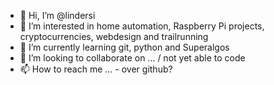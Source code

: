 - 👋 Hi, I’m @lindersi
- 👀 I’m interested in home automation, Raspberry Pi projects, cryptocurrencies, webdesign and trailrunning
- 🌱 I’m currently learning git, python and Superalgos
- 💞️ I’m looking to collaborate on ... / not yet able to code
- 📫 How to reach me ... - over github?

<!---
lindersi/lindersi is a ✨ special ✨ repository because its `README.md` (this file) appears on your GitHub profile.
You can click the Preview link to take a look at your changes.
--->
